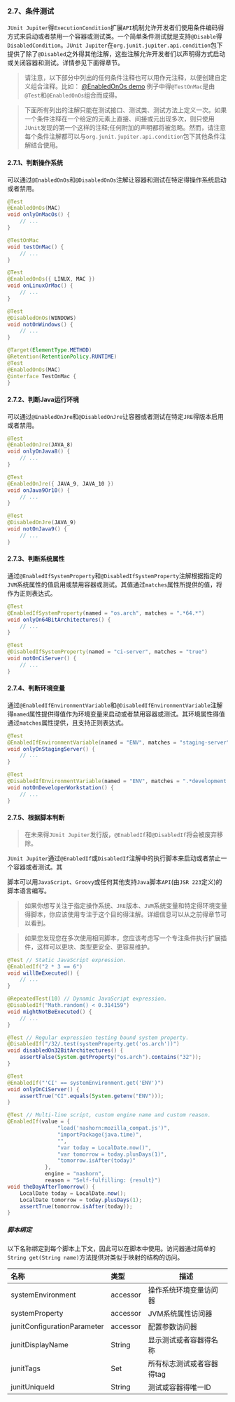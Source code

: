 ### 2.7、条件测试

`JUnit Jupiter`得`ExecutionCondition`扩展`API`机制允许开发者们使用条件编码得方式来启动或者禁用一个容器或测试类。一个简单条件测试就是支持`@Disable`得`DisabledCondition`。`JUnit Jupiter`在`org.junit.jupiter.api.condition`包下提供了除了`@Disabled`之外得其他注解，这些注解允许开发者们以声明得方式启动或关闭容器和测试。详情参见下面得章节。

> 请注意，以下部分中列出的任何条件注释也可以用作元注释，以便创建自定义组合注释。比如： [@EnabledOnOs demo](https://junit.org/junit5/docs/current/user-guide/#writing-tests-conditional-execution-os-demo) 例子中得`@TestOnMac`是由`@Test`和`@EnabledOnOs`组合而成得。

> 下面所有列出的注解只能在测试接口、测试类、测试方法上定义一次。如果一个条件注释在一个给定的元素上直接、间接或元出现多次，则只使用`JUnit`发现的第一个这样的注释;任何附加的声明都将被忽略。然而，请注意每个条件注解都可以与`org.junit.jupiter.api.condition`包下其他条件注解结合使用。

#### 2.7.1、判断操作系统

可以通过`@EnabledOnOs`和`@DisabledOnOs`注解让容器和测试在特定得操作系统启动或者禁用。

```java
@Test
@EnabledOnOs(MAC)
void onlyOnMacOs() {
    // ...
}

@TestOnMac
void testOnMac() {
    // ...
}

@Test
@EnabledOnOs({ LINUX, MAC })
void onLinuxOrMac() {
    // ...
}

@Test
@DisabledOnOs(WINDOWS)
void notOnWindows() {
    // ...
}

@Target(ElementType.METHOD)
@Retention(RetentionPolicy.RUNTIME)
@Test
@EnabledOnOs(MAC)
@interface TestOnMac {
}
```

#### 2.7.2、判断Java运行环境

可以通过`@EnabledOnJre`和`@DisabledOnJre`让容器或者测试在特定`JRE`得版本启用或者禁用。

```java
@Test
@EnabledOnJre(JAVA_8)
void onlyOnJava8() {
    // ...
}

@Test
@EnabledOnJre({ JAVA_9, JAVA_10 })
void onJava9Or10() {
    // ...
}

@Test
@DisabledOnJre(JAVA_9)
void notOnJava9() {
    // ...
}
```

#### 2.7.3、判断系统属性

通过`@EnabledIfSystemProperty`和`@DisabledIfSystemProperty`注解根据指定的`JVM`系统属性的值启用或禁用容器或测试。其值通过`matches`属性所提供的值，将作为正则表达式。

```java
@Test
@EnabledIfSystemProperty(named = "os.arch", matches = ".*64.*")
void onlyOn64BitArchitectures() {
    // ...
}

@Test
@DisabledIfSystemProperty(named = "ci-server", matches = "true")
void notOnCiServer() {
    // ...
}
```

#### 2.7.4、判断环境变量

通过`@EnabledIfEnvironmentVariable`和`@DisabledIfEnvironmentVariable`注解得`named`属性提供得值作为环境变量来启动或者禁用容器或测试。其环境属性得值通过`matches`属性提供，且支持正则表达式。

```java
@Test
@EnabledIfEnvironmentVariable(named = "ENV", matches = "staging-server")
void onlyOnStagingServer() {
    // ...
}

@Test
@DisabledIfEnvironmentVariable(named = "ENV", matches = ".*development.*")
void notOnDeveloperWorkstation() {
    // ...
}
```

#### 2.7.5、根据脚本判断

> 在未来得`JUnit Jupiter`发行版，`@EnabledIf`和`@DisabledIf`将会被废弃移除。

`JUnit Jupiter`通过`@EnabledIf`或`DisabledIf`注解中的执行脚本来启动或者禁止一个容器或者测试。其

脚本可以用`JavaScript`、`Groovy`或任何其他支持`Java`脚本`API`(由`JSR 223`定义)的脚本语言编写。

> 如果你想写关注于指定操作系统、`JRE`版本、`JVM`系统变量和特定得环境变量得脚本，你应该使用专注于这个目的得注解。详细信息可以从之前得章节可以看到。

> 如果您发现您在多次使用相同脚本，您应该考虑写一个专注条件执行扩展插件，这样可以更块、类型更安全、更容易维护。

```java
@Test // Static JavaScript expression.
@EnabledIf("2 * 3 == 6")
void willBeExecuted() {
    // ...
}

@RepeatedTest(10) // Dynamic JavaScript expression.
@DisabledIf("Math.random() < 0.314159")
void mightNotBeExecuted() {
    // ...
}

@Test // Regular expression testing bound system property.
@DisabledIf("/32/.test(systemProperty.get('os.arch'))")
void disabledOn32BitArchitectures() {
    assertFalse(System.getProperty("os.arch").contains("32"));
}

@Test
@EnabledIf("'CI' == systemEnvironment.get('ENV')")
void onlyOnCiServer() {
    assertTrue("CI".equals(System.getenv("ENV")));
}

@Test // Multi-line script, custom engine name and custom reason.
@EnabledIf(value = {
                "load('nashorn:mozilla_compat.js')",
                "importPackage(java.time)",
                "",
                "var today = LocalDate.now()",
                "var tomorrow = today.plusDays(1)",
                "tomorrow.isAfter(today)"
            },
            engine = "nashorn",
            reason = "Self-fulfilling: {result}")
void theDayAfterTomorrow() {
    LocalDate today = LocalDate.now();
    LocalDate tomorrow = today.plusDays(1);
    assertTrue(tomorrow.isAfter(today));
}
```

##### 脚本绑定

以下名称绑定到每个脚本上下文，因此可以在脚本中使用。访问器通过简单的`String get(String name)`方法提供对类似于映射的结构的访问。

| 名称 | 类型 | 描述 |
| :---------------- | :--- | ---- |
| systemEnvironment | accessor | 操作系统环境变量访问器 |
| systemProperty | accessor | JVM系统属性访问器 |
| junitConfigurationParameter | accessor | 配置参数访问器 |
| junitDisplayName | String | 显示测试或者容器得名称 |
| junitTags | Set<String> | 所有标志测试或者容器得tag |
| junitUniqueId | String | 测试或容器得唯一ID |



































